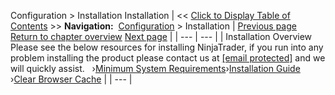 ﻿
Configuration > Installation
Installation
| << [Click to Display Table of Contents](installation.md) >> **Navigation:**     [Configuration](configuration-1.md) > Installation | [Previous page](configuration-1.md) [Return to chapter overview](configuration-1.md) [Next page](minimum_system_requirements-1.md) |
| --- | --- |
| Installation Overview  Please see the below resources for installing NinjaTrader, if you run into any problem installing the product please contact us at [[email protected]](/cdn-cgi/l/email-protection) and we will quickly assist.   ›[Minimum System Requirements](minimum_system_requirements-1.md)›[Installation Guide](installation_guide-1.md) ›[Clear Browser Cache](clear_browser_cache-1.md) |
| --- |

